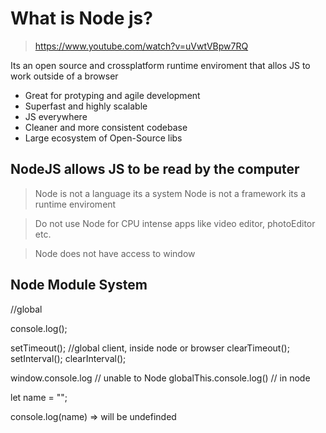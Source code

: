# What is Node js?

> https://www.youtube.com/watch?v=uVwtVBpw7RQ

Its an open source and crossplatform runtime enviroment that allos JS to work outside of a browser

- Great for protyping and agile development
- Superfast and highly scalable
- JS everywhere
- Cleaner and more consistent codebase
- Large ecosystem of Open-Source libs

## NodeJS allows JS to be read by the computer

> Node is not a language its a system
> Node is not a framework its a runtime enviroment

> Do not use Node for CPU intense apps like video editor, photoEditor etc.

> Node does not have access to window

## Node Module System

//global

console.log();

setTimeout(); //global client, inside node or browser
clearTimeout();
setInterval();
clearInterval();

window.console.log // unable to Node
globalThis.console.log() // in node

let name = "";

console.log(name) => will be undefinded
